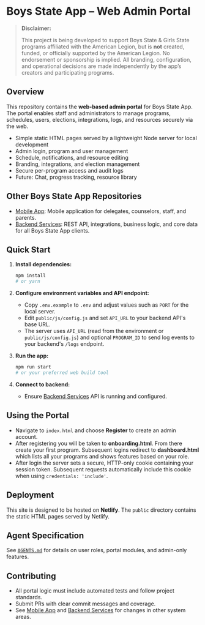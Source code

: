 # Boys State App – Web Admin Portal

> **Disclaimer:**
>
> This project is being developed to support Boys State & Girls State programs affiliated with the American Legion, but is **not** created, funded, or officially supported by the American Legion. No endorsement or sponsorship is implied. All branding, configuration, and operational decisions are made independently by the app’s creators and participating programs.

## Overview

This repository contains the **web-based admin portal** for Boys State App. The portal enables staff and administrators to manage programs, schedules, users, elections, integrations, logs, and resources securely via the web.

* Simple static HTML pages served by a lightweight Node server for local development
* Admin login, program and user management
* Schedule, notifications, and resource editing
* Branding, integrations, and election management
* Secure per-program access and audit logs
* Future: Chat, progress tracking, resource library

## Other Boys State App Repositories

* [Mobile App](https://github.com/yourorg/boysstate-mobile): Mobile application for delegates, counselors, staff, and parents.
* [Backend Services](https://github.com/yourorg/boysstate-backend): REST API, integrations, business logic, and core data for all Boys State App clients.

## Quick Start

1. **Install dependencies:**

   ```bash
   npm install
   # or yarn
   ```
2. **Configure environment variables and API endpoint:**

   * Copy `.env.example` to `.env` and adjust values such as `PORT` for the local server.
   * Edit `public/js/config.js` and set `API_URL` to your backend API's base URL.
   * The server uses `API_URL` (read from the environment or `public/js/config.js`) and optional `PROGRAM_ID`
     to send log events to your backend's `/logs` endpoint.
3. **Run the app:**

   ```bash
   npm run start
   # or your preferred web build tool
   ```
4. **Connect to backend:**

   * Ensure [Backend Services](https://github.com/yourorg/boysstate-backend) API is running and configured.

## Using the Portal

* Navigate to `index.html` and choose **Register** to create an admin account.
* After registering you will be taken to **onboarding.html**. From there create your first program. Subsequent logins redirect to **dashboard.html** which lists all your programs and shows features based on your role.
* After login the server sets a secure, HTTP-only cookie containing your session token. Subsequent requests automatically include this cookie when using `credentials: 'include'`.

## Deployment

This site is designed to be hosted on **Netlify**. The `public` directory contains
the static HTML pages served by Netlify. 

## Agent Specification

See [`AGENTS.md`](./AGENTS.md) for details on user roles, portal modules, and admin-only features.

## Contributing

* All portal logic must include automated tests and follow project standards.
* Submit PRs with clear commit messages and coverage.
* See [Mobile App](https://github.com/yourorg/boysstate-mobile) and [Backend Services](https://github.com/yourorg/boysstate-backend) for changes in other system areas.
